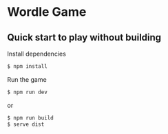 # Wordle Game

## Quick start to play without building

Install dependencies

```bash
$ npm install
```

Run the game

```bash
$ npm run dev
```

or 

```bash
$ npm run build
$ serve dist
```
